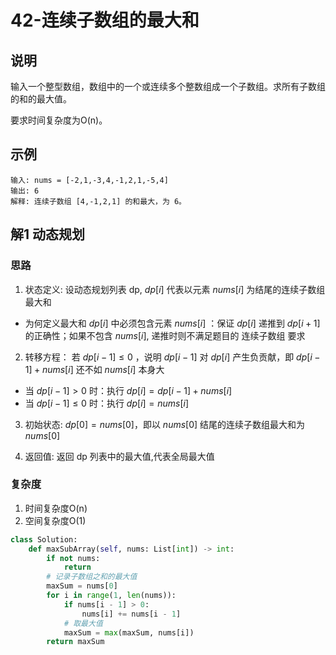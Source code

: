 # 42-连续子数组的最大和

## 说明
输入一个整型数组，数组中的一个或连续多个整数组成一个子数组。求所有子数组的和的最大值。

要求时间复杂度为O(n)。

## 示例
```
输入: nums = [-2,1,-3,4,-1,2,1,-5,4]
输出: 6
解释: 连续子数组 [4,-1,2,1] 的和最大，为 6。
```

## 解1 动态规划

### 思路
1. 状态定义: 设动态规划列表 dp, $dp[i]$ 代表以元素 $nums[i]$ 为结尾的连续子数组最大和

- 为何定义最大和 $dp[i]$ 中必须包含元素 $nums[i]$ ：保证 $dp[i]$ 递推到 $dp[i+1]$ 的正确性；如果不包含 $nums[i]$, 递推时则不满足题目的 连续子数组 要求

2. 转移方程： 若 $dp[i−1]≤0$ ，说明 $dp[i−1]$ 对 $dp[i]$ 产生负贡献，即 $dp[i−1]+nums[i]$ 还不如 $nums[i]$ 本身大

- 当 $dp[i−1]>0$ 时：执行 $dp[i]=dp[i−1]+nums[i]$
- 当 $dp[i−1]≤0$ 时：执行 $dp[i]=nums[i]$

3. 初始状态: $dp[0]=nums[0]$，即以 $nums[0]$ 结尾的连续子数组最大和为 $nums[0]$

4. 返回值: 返回 dp 列表中的最大值,代表全局最大值

### 复杂度
1. 时间复杂度O(n)
2. 空间复杂度O(1)

```python
class Solution:
    def maxSubArray(self, nums: List[int]) -> int:
        if not nums:
            return
        # 记录子数组之和的最大值
        maxSum = nums[0]
        for i in range(1, len(nums)):
            if nums[i - 1] > 0:
                nums[i] += nums[i - 1]
            # 取最大值
            maxSum = max(maxSum, nums[i])
        return maxSum
```